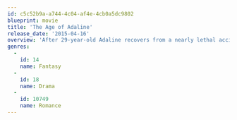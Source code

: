 ```yaml
---
id: c5c52b9a-a744-4c04-af4e-4cb0a5dc9802
blueprint: movie
title: 'The Age of Adaline'
release_date: '2015-04-16'
overview: 'After 29-year-old Adaline recovers from a nearly lethal accident, she inexplicably stops growing older. As the years stretch on and on, Adaline keeps her secret to herself  until she meets a man who changes her life.'
genres:
  -
    id: 14
    name: Fantasy
  -
    id: 18
    name: Drama
  -
    id: 10749
    name: Romance
---
```

